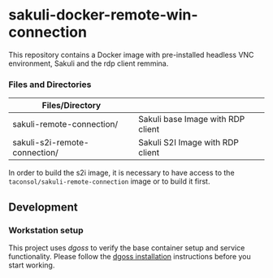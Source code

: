 # sakuli-docker-remote-win-connection
This repository contains a Docker image with pre-installed headless VNC environment, Sakuli and the rdp client remmina.

### Files and Directories

| Files/Directory                   |                                   |
|-----------------------------------|-----------------------------------|
| sakuli-remote-connection/         | Sakuli base Image with RDP client |
| sakuli-s2i-remote-connection/     | Sakuli S2I Image with RDP client  |

In order to build the s2i image, it is necessary to have access to the `taconsol/sakuli-remote-connection` image or
to build it first.

## Development

### Workstation setup
This project uses *dgoss* to verify the base container setup and service functionality. Please follow the 
[dgoss installation](https://github.com/aelsabbahy/goss/tree/master/extras/dgoss#installation) instructions before you
start working.